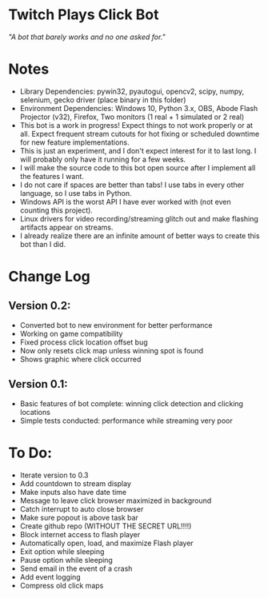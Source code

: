 # Twitch Plays Click Bot
*"A bot that barely works and no one asked for."*

# Notes
+ Library Dependencies: pywin32, pyautogui, opencv2, scipy, numpy, selenium, gecko driver (place binary in this folder)
+ Environment Dependencies: Windows 10, Python 3.x, OBS, Abode Flash Projector (v32), Firefox, Two monitors (1 real + 1 simulated or 2 real)
+ This bot is a work in progress! Expect things to not work properly or at all. Expect frequent stream cutouts for hot fixing or scheduled downtime for new feature implementations.
+ This is just an experiment, and I don't expect interest for it to last long. I will probably only have it running for a few weeks.
+ I will make the source code to this bot open source after I implement all the features I want.
+ I do not care if spaces are better than tabs! I use tabs in every other language, so I use tabs in Python.
+ Windows API is the worst API I have ever worked with (not even counting this project).
+ Linux drivers for video recording/streaming glitch out and make flashing artifacts appear on streams.
+ I already realize there are an infinite amount of better ways to create this bot than I did.

# Change Log
## Version 0.2:
+ Converted bot to new environment for better performance
+ Working on game compatibility
+ Fixed process click location offset bug
+ Now only resets click map unless winning spot is found
+ Shows graphic where click occurred
## Version 0.1:
+ Basic features of bot complete: winning click detection and clicking locations
+ Simple tests conducted: performance while streaming very poor

# To Do:
+ Iterate version to 0.3
+ Add countdown to stream display
+ Make inputs also have date time
+ Message to leave click browser maximized in background
+ Catch interrupt to auto close browser
+ Make sure popout is above task bar
+ Create github repo (WITHOUT THE SECRET URL!!!!)
+ Block internet access to flash player
+ Automatically open, load, and maximize Flash player
+ Exit option while sleeping
+ Pause option while sleeping
+ Send email in the event of a crash
+ Add event logging
+ Compress old click maps
